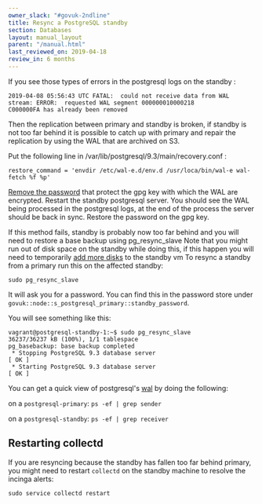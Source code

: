 ```yaml
---
owner_slack: "#govuk-2ndline"
title: Resync a PostgreSQL standby
section: Databases
layout: manual_layout
parent: "/manual.html"
last_reviewed_on: 2019-04-18
review_in: 6 months
---
```

If you see those types of errors in the postgresql logs on the standby :

```
2019-04-08 05:56:43 UTC FATAL:  could not receive data from WAL stream: ERROR:  requested WAL segment 000000010000218
C000000FA has already been removed
```

Then the replication between primary and standby is broken, if standby is not too far behind it is possible to catch up with primary and repair the replication by using the WAL that are archived on S3.

Put the following line in /var/lib/postgresql/9.3/main/recovery.conf :

```
restore_command = 'envdir /etc/wal-e.d/env.d /usr/loca/bin/wal-e wal-fetch %f %p'
```

[Remove the password](https://docs.publishing.service.gov.uk/manual/postgresql.html) that protect the gpg key with which the WAL are encrypted.
Restart the standby postgresql server.
You should see the WAL being processed in the postgresql logs, at the end of the process the server should be back in sync.
Restore the password on the gpg key.

If this method fails, standby is probably now too far behind and you will need to restore a base backup using pg_resync_slave 
Note that you might run out of disk space on the standby while doing this, if this happen you will need to temporarily [add more disks](https://docs.publishing.service.gov.uk/manual/adding-disks-in-vcloud.html) to the standby vm 
To resync a standby from a primary run this on the affected standby:

```
sudo pg_resync_slave
```

It will ask you for a password. You can find this in the password store under `govuk::node::s_postgresql_primary::standby_password`.

You will see something like this:

```
vagrant@postgresql-standby-1:~$ sudo pg_resync_slave
36237/36237 kB (100%), 1/1 tablespace
pg_basebackup: base backup completed
 * Stopping PostgreSQL 9.3 database server                                 [ OK ]
 * Starting PostgreSQL 9.3 database server                                 [ OK ]
```

You can get a quick view of postgresql's [wal](https://www.postgresql.org/docs/9.1/wal-intro.html) by doing the following:

on a `postgresql-primary`: `ps -ef | grep sender`

on a `postgresql-standby`: `ps -ef | grep receiver`

## Restarting collectd

If you are resyncing because the standby has fallen too far behind primary,
you might need to restart `collectd` on the standby machine to resolve the
incinga alerts:

```
sudo service collectd restart
```
